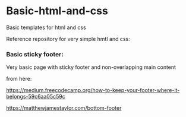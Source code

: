 # Basic-html-and-css
Basic templates for html and css

Reference repository for very simple hmtl and css:

### Basic sticky footer:
Very basic page with sticky footer and non-overlapping main content 

from here: 

https://medium.freecodecamp.org/how-to-keep-your-footer-where-it-belongs-59c6aa05c59c

https://matthewjamestaylor.com/bottom-footer



